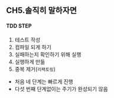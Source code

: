 ## CH5.솔직히 말하자면

#### TDD STEP
1. 테스트 작성
2. 컴파일 되게 하기
3. 실패하는지 확인하기 위해 실행
4. 실행하게 만듦
5. 중복 제거(`리팩토링`)

* 처음 네 단계는 빠르게 진행
* 다섯 번째 단계없이는 주기가 완성되기 않음

